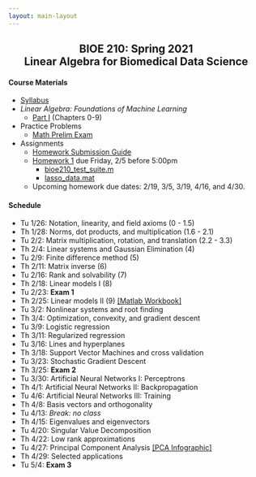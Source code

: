```yaml
---
layout: main-layout
---
```


<link href="style.css" rel="stylesheet">

<center>
<h2>BIOE 210: Spring 2021<br>
Linear Algebra for Biomedical Data Science</h2>
</center>

#### Course Materials
* [Syllabus](files/BIOE210_Sp21_Syllabus.pdf)
* *Linear Algebra: Foundations of Machine Learning*
  - [Part I](files/LA_Part1.pdf) (Chapters 0-9)
* Practice Problems
  - [Math Prelim Exam](/files/PrelimExam.pdf)
* Assignments
  - [Homework Submission Guide](files/BIOE210_Homework_Submission_Guide.pdf)
  - [Homework 1](files/Homework1.pdf) due Friday, 2/5 before 5:00pm
    - [bioe210_test_suite.m](files/bioe210_test_suite.m)
    - [lasso_data.mat](files/lasso_data.mat)
  - Upcoming homework due dates: 2/19, 3/5, 3/19, 4/16, and 4/30.

#### Schedule
* Tu 1/26: Notation, linearity, and field axioms (0 - 1.5)
* Th 1/28: Norms, dot products, and multiplication (1.6 - 2.1)
* Tu 2/2: Matrix multiplication, rotation, and translation (2.2 - 3.3)
* Th 2/4: Linear systems and Gaussian Elimination (4)
* Tu 2/9: Finite difference method (5)
* Th 2/11: Matrix inverse (6)
* Tu 2/16: Rank and solvability (7)
* Th 2/18: Linear models I (8)
* Tu 2/23: **Exam 1**
* Th 2/25: Linear models II (9) [[Matlab Workbook]](files/Applied_Linear_Regression.mlx)
* Tu 3/2: Nonlinear systems and root finding
* Th 3/4: Optimization, convexity, and gradient descent
* Tu 3/9: Logistic regression
* Th 3/11: Regularized regression
* Tu 3/16: Lines and hyperplanes
* Th 3/18: Support Vector Machines and cross validation
* Tu 3/23: Stochastic Gradient Descent
* Th 3/25: **Exam 2**
* Tu 3/30: Artificial Neural Networks I: Perceptrons
* Th 4/1: Artificial Neural Networks II: Backpropagation
* Tu 4/6: Artificial Neural Networks III: Training
* Th 4/8: Basis vectors and orthogonality
* Tu 4/13: *Break: no class*
* Th 4/15: Eigenvalues and eigenvectors
* Tu 4/20: Singular Value Decomposition
* Th 4/22: Low rank approximations
* Tu 4/27: Principal Component Analysis [ [PCA Infographic] ](files/PCA_infographic.pdf)
* Th 4/29: Selected applications
* Tu 5/4: **Exam 3**
